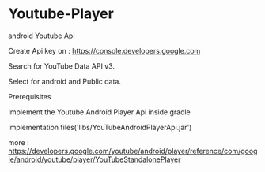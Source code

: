 # Youtube-Player
android Youtube Api

Create Api key on :
https://console.developers.google.com

Search for YouTube Data API v3.

Select for android and Public data.

Prerequisites

Implement the Youtube Android Player Api inside gradle

implementation files('libs/YouTubeAndroidPlayerApi.jar')

more :
https://developers.google.com/youtube/android/player/reference/com/google/android/youtube/player/YouTubeStandalonePlayer

